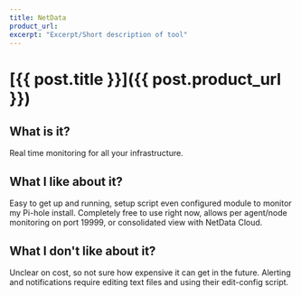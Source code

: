 ```yaml
---
title: NetData 
product_url: 
excerpt: "Excerpt/Short description of tool"
---
```

# [{{ post.title }}]({{ post.product_url }})

## What is it? 
Real time monitoring for all your infrastructure. 


## What I like about it? 
Easy to get up and running, setup script even configured module to monitor my Pi-hole install.  Completely free to use right now, allows per agent/node monitoring on port 19999, or consolidated view with NetData Cloud.

## What I don't like about it? 

Unclear on cost, so not sure how expensive it can get in the future.  Alerting and notifications require editing text files and using their edit-config script.